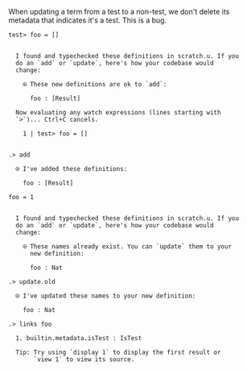 When updating a term from a test to a non-test, we don't delete its metadata that indicates it's a test. This is a bug.

```unison
test> foo = []
```

```ucm

  I found and typechecked these definitions in scratch.u. If you
  do an `add` or `update`, here's how your codebase would
  change:
  
    ⍟ These new definitions are ok to `add`:
    
      foo : [Result]
  
  Now evaluating any watch expressions (lines starting with
  `>`)... Ctrl+C cancels.

    1 | test> foo = []
    

```
```ucm
.> add

  ⍟ I've added these definitions:
  
    foo : [Result]

```
```unison
foo = 1
```

```ucm

  I found and typechecked these definitions in scratch.u. If you
  do an `add` or `update`, here's how your codebase would
  change:
  
    ⍟ These names already exist. You can `update` them to your
      new definition:
    
      foo : Nat

```
```ucm
.> update.old

  ⍟ I've updated these names to your new definition:
  
    foo : Nat

.> links foo

  1. builtin.metadata.isTest : IsTest
  
  Tip: Try using `display 1` to display the first result or
       `view 1` to view its source.

```
